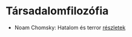 # Társadalomfilozófia

- Noam Chomsky: Hatalom és terror [részletek](_details/Noam%20Chomsky.md#id_343)